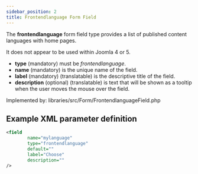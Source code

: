 ```yaml
---
sidebar_position: 2
title: Frontendlanguage Form Field
---
```



The **frontendlanguage** form field type provides a list of published content languages with home pages.

It does not appear to be used within Joomla 4 or 5.

- **type** (mandatory) must be *frontendlanguage*.
- **name** (mandatory) is the unique name of the field.
- **label** (mandatory) (translatable) is the descriptive title of the field.
- **description** (optional) (translatable) is text that will be shown as a tooltip when the user moves the mouse over the field.


Implemented by: libraries/src/Form/FrontendlanguageField.php

## Example XML parameter definition

```xml
<field
        name="mylanguage" 
        type="frontendlanguage" 
        default="" 
        label="Choose" 
        description=""
/>
```
